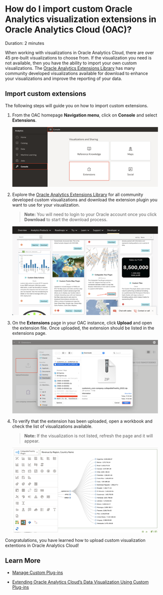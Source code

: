 # How do I import custom Oracle Analytics visualization extensions in Oracle Analytics Cloud (OAC)?
Duration: 2 minutes

When working with visualizations in Oracle Analytics Cloud, there are over 45 pre-built visualizations to choose from. If the visualization you need is not available, then you have the ability to import your own custom visualizations. The [Oracle Analytics Extensions Library](https://www.oracle.com/business-analytics/data-visualization/extensions/) has many community developed visualizations available for download to enhance your visualizations and improve the reporting of your data. 

## Import custom extensions
The following steps will guide you on how to import custom extensions.

1. From the OAC homepage **Navigation menu**, click on **Console** and select **Extensions**.

    ![Console extensions](images/console-extension.png)

2. Explore the [Oracle Analytics Extensions Library](https://www.oracle.com/business-analytics/data-visualization/extensions/) for all community developed custom visualizations and download the extension plugin you want to use for your visualization. 
    >**Note:** You will need to login to your Oracle account once you click **Download** to start the download process.

    ![Download](images/download-extension.png)

3. On the **Extensions** page in your OAC instance, click **Upload** and open the extension file. Once uploaded, the extension should be listed in the extensions page.

    ![Upload extension](images/upload-extension.png)

4. To verify that the extension has been uploaded, open a workbook and check the list of visualizations available.
    >**Note:** If the visualization is not listed, refresh the page and it will appear.
    
    ![Visualizations list](images/visualization-list.png)

Congratulations, you have learned how to upload custom visualization extentions in Oracle Analytics Cloud!

## Learn More

* [Manage Custom Plug-ins](https://docs.oracle.com/en/cloud/paas/analytics-cloud/acubi/manage-custom-plug-ins.html)

* [Extending Oracle Analytics Cloud’s Data
Visualization Using Custom Plug-ins](https://analyticsanddatasummit.org/wp-content/uploads/2019/06/TechCasts-How-to-Use-OAC-Data-Viz-Plug.pdf)


